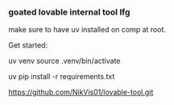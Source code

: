 ### goated lovable internal tool lfg

make sure to have uv installed on comp at root.

Get started:

uv venv
source .venv/bin/activate

uv pip install -r requirements.txt

https://github.com/NikVis01/lovable-tool.git
